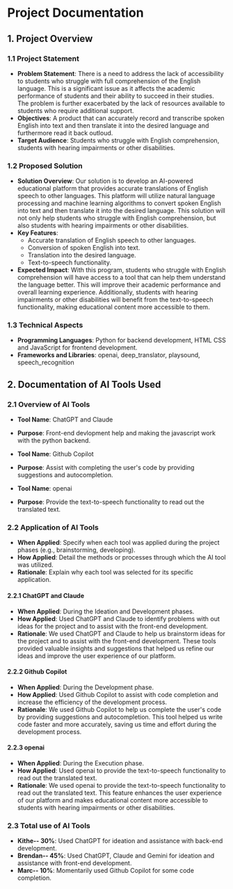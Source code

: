 # Project Documentation

## 1. Project Overview

### 1.1 Project Statement
- **Problem Statement**: There is a need to address the lack of accessibility to students who struggle with full comprehension of the English language. This is a significant issue as it affects the academic performance of students and their ability to succeed in their studies. The problem is further exacerbated by the lack of resources available to students who require additional support.
- **Objectives**: A product that can accurately record and transcribe spoken English into text and then translate it into the desired language and furthermore read it back outloud.
- **Target Audience**: Students who struggle with English comprehension, students with hearing impairments or other disabilities.

### 1.2 Proposed Solution
- **Solution Overview**: Our solution is to develop an AI-powered educational platform that provides accurate translations of English speech to other languages. This platform will utilize natural language processing and machine learning algorithms to convert spoken English into text and then translate it into the desired language. This solution will not only help students who struggle with English comprehension, but also students with hearing impairments or other disabilities.
- **Key Features**: 
  - Accurate translation of English speech to other languages.
  - Conversion of spoken English into text.
  - Translation into the desired language.
  - Text-to-speech functionality.
- **Expected Impact**: With this program, students who struggle with English comprehension will have access to a tool that can help them understand the language better. This will improve their academic performance and overall learning experience. Additionally, students with hearing impairments or other disabilities will benefit from the text-to-speech functionality, making educational content more accessible to them.

### 1.3 Technical Aspects
- **Programming Languages**: Python for backend development, HTML CSS and JavaScript for frontend development.
- **Frameworks and Libraries**: openai, deep_translator, playsound, speech_recognition


## 2. Documentation of AI Tools Used

### 2.1 Overview of AI Tools
- **Tool Name**: ChatGPT and Claude
- **Purpose**: Front-end devlopment help and making the javascript work with the python backend.

- **Tool Name**: Github Copilot
- **Purpose**: Assist with completing the user's code by providing suggestions and autocompletion.

- **Tool Name**: openai
- **Purpose**: Provide the text-to-speech functionality to read out the translated text.


### 2.2 Application of AI Tools
- **When Applied**: Specify when each tool was applied during the project phases (e.g., brainstorming, developing).
- **How Applied**: Detail the methods or processes through which the AI tool was utilized.
- **Rationale**: Explain why each tool was selected for its specific application.

#### 2.2.1 ChatGPT and Claude
- **When Applied**: During the Ideation and Development phases.
- **How Applied**: Used ChatGPT and Claude to identify problems with out ideas for the project and to assist with the front-end development.
- **Rationale**: We used ChatGPT and Claude to help us brainstorm ideas for the project and to assist with the front-end development. These tools provided valuable insights and suggestions that helped us refine our ideas and improve the user experience of our platform.
  
#### 2.2.2 Github Copilot
- **When Applied**: During the Development phase.
- **How Applied**: Used Github Copilot to assist with code completion and increase the efficiency of the development process.
- **Rationale**: We used Github Copilot to help us complete the user's code by providing suggestions and autocompletion. This tool helped us write code faster and more accurately, saving us time and effort during the development process.
  
#### 2.2.3 openai
- **When Applied**: During the Execution phase.
- **How Applied**: Used openai to provide the text-to-speech functionality to read out the translated text.
- **Rationale**: We used openai to provide the text-to-speech functionality to read out the translated text. This feature enhances the user experience of our platform and makes educational content more accessible to students with hearing impairments or other disabilities.

### 2.3 Total use of AI Tools
- **Kithe-- 30%**: Used ChatGPT for ideation and assistance with back-end development.
- **Brendan-- 45%**: Used ChatGPT, Claude and Gemini for ideation and assistance with front-end development.
- **Marc-- 10%**: Momentarily used Github Copilot for some code completion.
